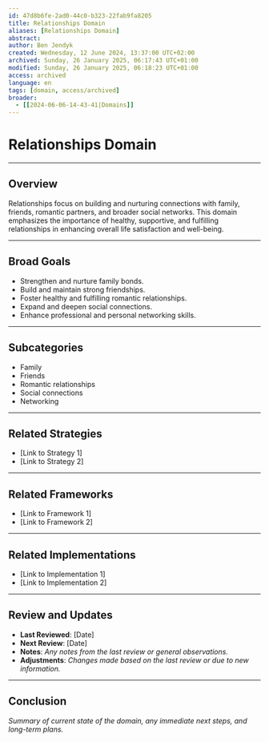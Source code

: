 ```yaml
---
id: 47d8b6fe-2ad0-44c0-b323-22fab9fa8205
title: Relationships Domain
aliases: [Relationships Domain]
abstract:
author: Ben Jendyk
created: Wednesday, 12 June 2024, 13:37:00 UTC+02:00
archived: Sunday, 26 January 2025, 06:17:43 UTC+01:00
modified: Sunday, 26 January 2025, 06:18:23 UTC+01:00
access: archived 
language: en
tags: [domain, access/archived]
broader:
  - [[2024-06-06-14-43-41|Domains]]
---
```


# Relationships Domain

--- 

## Overview

Relationships focus on building and nurturing connections with family, friends, romantic partners, and broader social networks. This domain emphasizes the importance of healthy, supportive, and fulfilling relationships in enhancing overall life satisfaction and well-being.

--- 

## Broad Goals

- Strengthen and nurture family bonds.
- Build and maintain strong friendships.
- Foster healthy and fulfilling romantic relationships.
- Expand and deepen social connections.
- Enhance professional and personal networking skills.

--- 

## Subcategories

- Family
- Friends
- Romantic relationships
- Social connections
- Networking

--- 

## Related Strategies

- [Link to Strategy 1]
- [Link to Strategy 2]

--- 

## Related Frameworks

- [Link to Framework 1]
- [Link to Framework 2]

--- 

## Related Implementations

- [Link to Implementation 1]
- [Link to Implementation 2]

---

## Review and Updates

- **Last Reviewed**: [Date] 
- **Next Review**: [Date] 
- **Notes**: *Any notes from the last review or general observations.* 
- **Adjustments**: *Changes made based on the last review or due to new information.*

--- 

## Conclusion

*Summary of current state of the domain, any immediate next steps, and long-term plans.*
